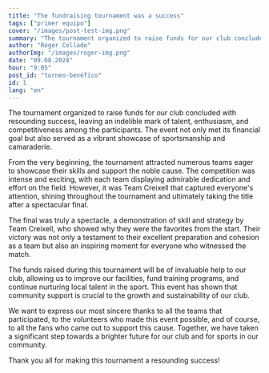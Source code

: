 ```yaml
---
title: "The fundraising tournament was a success"
tags: ["primer equipo"]
cover: "/images/post-test-img.png"
summary: "The tournament organized to raise funds for our club concluded with resounding success, leaving an indelible mark of talent, enthusiasm, and competitiveness among the participants. The event not only met its financial goal but also served as a vibrant showcase of sportsmanship and camaraderie."
author: "Roger Collado"
authorImg: "/images/roger-img.png"
date: "09.08.2024"
hour: "9:05"
post_id: "torneo-benéfico"
id: 1
lang: "en"
---
```


The tournament organized to raise funds for our club concluded with resounding success, leaving an indelible mark of talent, enthusiasm, and competitiveness among the participants. The event not only met its financial goal but also served as a vibrant showcase of sportsmanship and camaraderie.

From the very beginning, the tournament attracted numerous teams eager to showcase their skills and support the noble cause. The competition was intense and exciting, with each team displaying admirable dedication and effort on the field. However, it was Team Creixell that captured everyone's attention, shining throughout the tournament and ultimately taking the title after a spectacular final.

The final was truly a spectacle, a demonstration of skill and strategy by Team Creixell, who showed why they were the favorites from the start. Their victory was not only a testament to their excellent preparation and cohesion as a team but also an inspiring moment for everyone who witnessed the match.

The funds raised during this tournament will be of invaluable help to our club, allowing us to improve our facilities, fund training programs, and continue nurturing local talent in the sport. This event has shown that community support is crucial to the growth and sustainability of our club.

We want to express our most sincere thanks to all the teams that participated, to the volunteers who made this event possible, and of course, to all the fans who came out to support this cause. Together, we have taken a significant step towards a brighter future for our club and for sports in our community.

Thank you all for making this tournament a resounding success!
